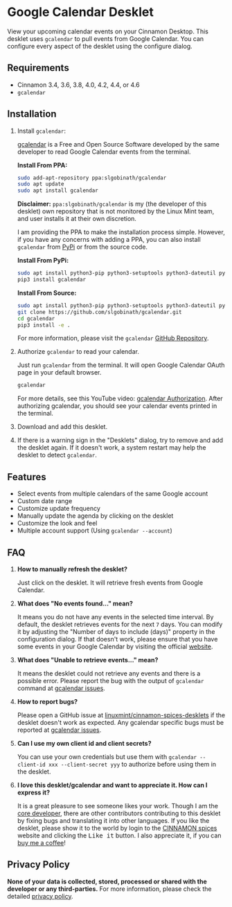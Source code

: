 # Google Calendar Desklet

View your upcoming calendar events on your Cinnamon Desktop. This desklet uses `gcalendar` to pull events from Google Calendar. You can configure every aspect of the desklet using the configure dialog.

## Requirements

- Cinnamon 3.4, 3.6, 3.8, 4.0, 4.2, 4.4, or 4.6
- `gcalendar`

## Installation

1. Install `gcalendar`:

    [gcalendar]((https://github.com/slgobinath/gcalendar)) is a Free and Open Source Software developed by the same developer to read Google Calendar events from the terminal.

    **Install From PPA:**

    ```bash
    sudo add-apt-repository ppa:slgobinath/gcalendar
    sudo apt update
    sudo apt install gcalendar
    ```

    **Disclaimer:** `ppa:slgobinath/gcalendar` is my (the developer of this desklet) own repository that is not monitored by the Linux Mint team, and user installs it at their own discretion.

    I am providing the PPA to make the installation process simple. However, if you have any concerns with adding a PPA, you can also install `gcalendar` from [PyPi](https://pypi.org/project/gcalendar/) or from the source code.

    **Install From PyPi:**

    ```bash
    sudo apt install python3-pip python3-setuptools python3-dateutil python3-oauth2client python3-googleapi
    pip3 install gcalendar
    ```

    **Install From Source:**

    ```bash
    sudo apt install python3-pip python3-setuptools python3-dateutil python3-oauth2client python3-googleapi git
    git clone https://github.com/slgobinath/gcalendar.git
    cd gcalendar
    pip3 install -e .
    ```

    For more information, please visit the `gcalendar` [GitHub Repository](https://github.com/slgobinath/gcalendar).

2. Authorize `gcalendar` to read your calendar.

    Just run `gcalendar` from the terminal. It will open Google Calendar OAuth page in your default browser.

    ```bash
    gcalendar
    ```

    For more details, see this YouTube video: [gcalendar Authorization](https://www.youtube.com/watch?v=mwU8AQmzIPE&feature). After authorizing gcalendar, you should see your calendar events printed in the terminal.

3. Download and add this desklet.

4. If there is a warning sign in the "Desklets" dialog, try to remove and add the desklet again. If it doesn't work, a system restart may help the desklet to detect `gcalendar`.

## Features

- Select events from multiple calendars of the same Google account
- Custom date range
- Customize update frequency
- Manually update the agenda by clicking on the desklet
- Customize the look and feel
- Multiple account support (Using `gcalendar --account`)

## FAQ

1. **How to manually refresh the desklet?**

    Just click on the desklet. It will retrieve fresh events from Google Calendar.

2. **What does "No events found..." mean?**

    It means you do not have any events in the selected time interval. By default, the desklet retrieves events for the next `7` days. You can modify it by adjusting the "Number of days to include (days)" property in the configuration dialog.
    If that doesn't work, please ensure that you have some events in your Google Calendar by visiting the official [website](https://calendar.google.com/calendar).

3. **What does "Unable to retrieve events..." mean?**

    It means the desklet could not retrieve any events and there is a possible error. Please report the bug with the output of `gcalendar` command at [gcalendar issues](https://github.com/slgobinath/gcalendar/issues).

4. **How to report bugs?**

    Please open a GitHub issue at [linuxmint/cinnamon-spices-desklets](https://github.com/linuxmint/cinnamon-spices-desklets/issues) if the desklet doesn't work as expected. Any gcalendar specific bugs must be reported at [gcalendar issues](https://github.com/slgobinath/gcalendar/issues).

5. **Can I use my own client id and client secrets?**

    You can use your own credentials but use them with `gcalendar --client-id xxx --client-secret yyy` to authorize before using them in the desklet.

6. **I love this desklet/gcalendar and want to appreciate it. How can I express it?**

    It is a great pleasure to see someone likes your work. Though I am the [core developer](https://github.com/slgobinath), there are other contributors contributing to this desklet by fixing bugs and translating it into other languages. If you like the desklet, please show it to the world by login to the [CINNAMON spices](https://cinnamon-spices.linuxmint.com/) website and clicking the <kbd>Like it</kbd> button. I also appreciate it, if you can [buy me a coffee](https://paypal.me/slgobinath)!

## Privacy Policy

**None of your data is collected, stored, processed or shared with the developer or any third-parties.** For more information, please check the detailed [privacy policy](https://www.javahelps.com/p/gcalendar.html#privacy-policy).
